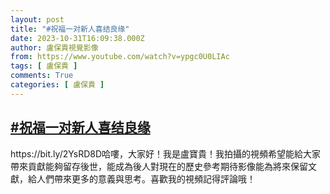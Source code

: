 ```yaml
---
layout: post
title: "#祝福一对新人喜结良缘"
date: 2023-10-31T16:09:38.000Z
author: 盧保貴視覺影像
from: https://www.youtube.com/watch?v=ypgc0U0LIAc
tags: [ 盧保貴 ]
comments: True
categories: [ 盧保貴 ]
---
```

<!--1698768578000-->
[#祝福一对新人喜结良缘](https://www.youtube.com/watch?v=ypgc0U0LIAc)
------

<div>
https://bit.ly/2YsRD8D哈嘍，大家好！我是盧寶貴！我拍攝的視頻希望能給大家帶來貢獻能夠留存後世，能成為後人對現在的歷史參考期待影像能為將來保留文獻，給人們帶來更多的意義與思考。喜歡我的視頻記得評論哦！
</div>
